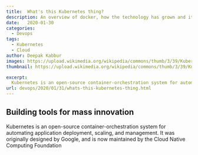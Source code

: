 ```yaml
---
title:  What's this Kubernetes thing?
description: An overview of docker, how the technology has grown and its readiness to be run in production
date:   2020-01-30
categories:
  - Devops
tags:
  - Kubernetes
  - Cloud
author: Deepak Kabbur
images: https://upload.wikimedia.org/wikipedia/commons/thumb/3/39/Kubernetes_logo_without_workmark.svg/1920px-Kubernetes_logo_without_workmark.svg.png
thumbnail: https://upload.wikimedia.org/wikipedia/commons/thumb/3/39/Kubernetes_logo_without_workmark.svg/1920px-Kubernetes_logo_without_workmark.svg.png

excerpt:
  Kubernetes is an open-source container-orchestration system for automating application deployment, scaling, and management. It was originally designed by Google, and is now maintained by the Cloud Native Computing Foundation
url: devops/2020/01/31/whats-this-kubernetes-thing.html
---
```


## Building tools for mass innovation
  Kubernetes is an open-source container-orchestration system for automating application deployment, scaling, and management. It was originally designed by Google, and is now maintained by the Cloud Native Computing Foundation
